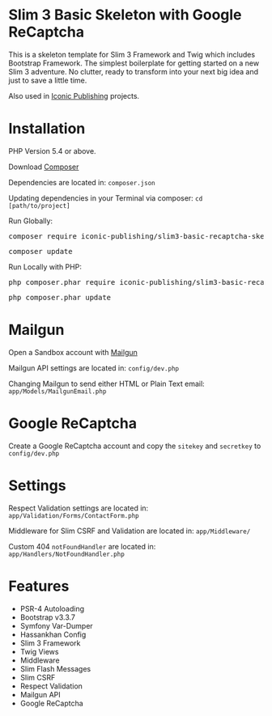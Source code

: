 # Slim 3 Basic Skeleton with Google ReCaptcha
This is a skeleton template for Slim 3 Framework and Twig which includes Bootstrap Framework. The simplest boilerplate for getting started on a new Slim 3 adventure. No clutter, ready to transform into your next big idea and just to save a little time.

Also used in <a href="https://www.iconic-publishing.com" target="_blank">Iconic Publishing</a> projects.

# Installation

PHP Version 5.4 or above.

Download <a href="https://getcomposer.org/" target="_blank">Composer</a>

Dependencies are located in: <code>composer.json</code>

Updating dependencies in your Terminal via composer: <code>cd [path/to/project]</code>

Run Globally:

<pre>composer require iconic-publishing/slim3-basic-recaptcha-skeleton</pre>

<pre>composer update</pre>

Run Locally with PHP:

<pre>php composer.phar require iconic-publishing/slim3-basic-recaptcha-skeleton</pre>

<pre>php composer.phar update</pre>

# Mailgun

Open a Sandbox account with <a href="https://www.mailgun.com" target="_blank">Mailgun</a>

Mailgun API settings are located in: <code>config/dev.php</code>

Changing Mailgun to send either HTML or Plain Text email: <code>app/Models/MailgunEmail.php</code>

# Google ReCaptcha

Create a Google ReCaptcha account and copy the <code>sitekey</code> and <code>secretkey</code> to <code>config/dev.php</code>

# Settings

Respect Validation settings are located in: <code>app/Validation/Forms/ContactForm.php</code>

Middleware for Slim CSRF and Validation are located in: <code>app/Middleware/</code>

Custom 404 <code>notFoundHandler</code> are located in: <code>app/Handlers/NotFoundHandler.php</code>

# Features

<ul>
<li>PSR-4 Autoloading</li>
<li>Bootstrap v3.3.7</li>
<li>Symfony Var-Dumper</li>
<li>Hassankhan Config</li>
<li>Slim 3 Framework</li>
<li>Twig Views</li>
<li>Middleware</li>
<li>Slim Flash Messages</li>
<li>Slim CSRF</li>
<li>Respect Validation</li>
<li>Mailgun API</li>
<li>Google ReCaptcha</li>
</ul>
